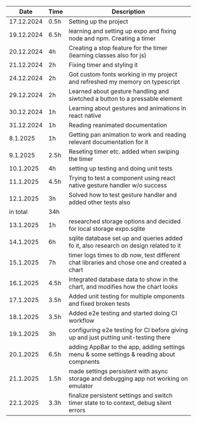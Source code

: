 | Date       | Time | Description                                                                                 |
| ---------- | ---- | ------------------------------------------------------------------------------------------- |
| 17.12.2024 | 0.5h | Setting up the project                                                                      |
| 19.12.2024 | 6.5h | learning and setting up expo and fixing node and npm. Creating a timer                      |
| 20.12.2024 | 4h   | Creating a stop feature for the timer (learning classes also for js)                        |
| 21.12.2024 | 2h   | Fixing timer and styling it                                                                 |
| 24.12.2024 | 2h   | Got custom fonts working in my project and refreshed my memory on typescript                |
| 29.12.2024 | 2h   | Learned about gesture handling and siwtched a button to a pressable element                 |
| 30.12.2024 | 1h   | Learning about gestures and animations in react native                                      |
| 31.12.2024 | 1h   | Reading reanimated documentation                                                            |
| 8.1.2025   | 1h   | Getting pan animation to work and reading relevant documentation for it                     |
| 9.1.2025   | 2.5h | Reseting timer etc. added when swiping the timer                                            |
| 10.1.2025  | 4h   | setting up testing and doing unit tests                                                     |
| 11.1.2025  | 4.5h | Trying to test a component using react native gesture handler w/o success                   |
| 12.1.2025  | 3h   | Solved how to test gesture handler and added other tests also                               |
| in total   | 34h  |                                                                                             |
| 13.1.2025  | 1h   | researched storage options and decided for local storage expo.sqlite                        |
| 14.1.2025  | 6h   | sqlite database set up and queries added fo it, also research on design related to it       |
| 15.1.2025  | 7h   | timer logs times to db now, test different chat libraries and chose one and created a chart |
| 16.1.2025  | 4.5h | Integrated database data to show in the chart, and modifies how the chart looks             |
| 17.1.2025  | 3.5h | Added unit testing for multiple omponents and fixed broken tests                            |
| 18.1.2025  | 3.5h | Added e2e testing and started doing CI workflow                                             |
| 19.1.2025  | 3h   | configuring e2e testing for CI before giving up and just putting unit-testing there         |
| 20.1.2025  | 6.5h | adding AppBar to the app, adding settings menu & some settings & reading about compnents    |
| 21.1.2025  | 1.5h | made settings persistent with async storage and debugging app not working on emulator       |
| 22.1.2025  | 3.3h | finalize persistent settings and switch timer state to to context, debug silent errors      |
